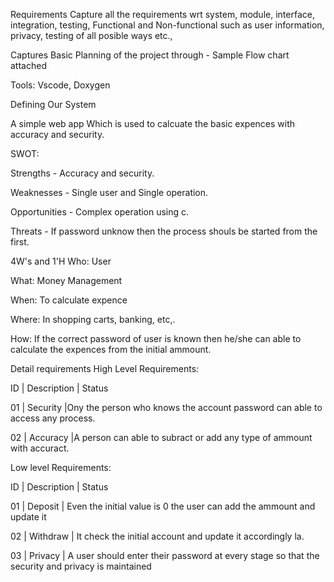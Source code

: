 Requirements
Capture all the requirements wrt system, module, interface, integration, testing, Functional and Non-functional such as user information, privacy, testing of all posible ways etc.,

Captures Basic Planning of the project through - Sample Flow chart attached

Tools: Vscode, Doxygen

Defining Our System

A simple web app Which is used to calcuate the basic expences with accuracy and security.

SWOT:

Strengths - Accuracy and security.

Weaknesses - Single user and Single operation.

Opportunities - Complex operation using c.

Threats - If password unknow then the process shouls be started from the first.

4W's and 1'H
Who:
User

What:
Money Management

When:
To calculate expence

Where:
In shopping carts, banking, etc,.

How:
If the correct password of user is known then he/she can able to calculate the expences from the initial ammount.

Detail requirements
High Level Requirements:

ID | Description | Status

01 | Security    |Ony the person who knows the account password can able to access any process.

02 | Accuracy    |A person can able to subract or add any type of ammount with accuract. 

Low level Requirements:

ID | Description | Status 

01 | Deposit     | Even the initial value is 0 the user can add the ammount and update it

02 | Withdraw    | It check the initial account and update it accordingly la. 

03 | Privacy     | A user should enter their password at every stage so that the  security and privacy is maintained

